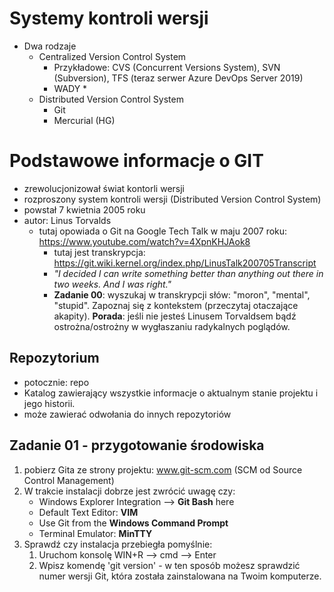 # Systemy kontroli wersji
* Dwa rodzaje
    * Centralized Version Control System
      * Przykładowe: CVS (Concurrent Versions System), SVN (Subversion), TFS (teraz serwer Azure DevOps Server 2019)
      * WADY
         * 
    * Distributed Version Control System
      * Git
      * Mercurial (HG)
      
# Podstawowe informacje o GIT
* zrewolucjonizował świat kontorli wersji
* rozproszony system kontroli wersji (Distributed Version Control System)
* powstał 7 kwietnia 2005 roku
* autor: Linus Torvalds
  * tutaj opowiada o Git na Google Tech Talk w maju 2007 roku: https://www.youtube.com/watch?v=4XpnKHJAok8
    * tutaj jest transkrypcja: https://git.wiki.kernel.org/index.php/LinusTalk200705Transcript
    * *"I decided I can write something better than anything out there in two weeks. And I was right."*
    * **Zadanie 00**: wyszukaj w transkrypcji słów: "moron", "mental", "stupid". Zapoznaj się z kontekstem (przeczytaj otaczające akapity). **Porada**: jeśli nie jesteś Linusem Torvaldsem bądź ostrożna/ostrożny w wygłaszaniu radykalnych poglądów.
    
 ## Repozytorium
 * potocznie: repo
 * Katalog zawierający wszystkie informacje o aktualnym stanie projektu i jego historii.
  * może zawierać odwołania do innych repozytoriów

## Zadanie 01 - przygotowanie środowiska
1. pobierz Gita ze strony projektu: www.git-scm.com (SCM od Source Control Management)
1. W trakcie instalacji dobrze jest zwrócić uwagę czy:
   * Windows Explorer Integration --> **Git Bash** here
   * Default Text Editor: **VIM**
   * Use Git from the **Windows Command Prompt**
   * Terminal Emulator: **MinTTY**
1. Sprawdź czy instalacja przebiegła pomyślnie:
   1. Uruchom konsolę WIN+R --> cmd --> Enter
   1. Wpisz komendę 'git version' - w ten sposób możesz sprawdzić numer wersji Git, która została zainstalowana na Twoim komputerze.
   
   
